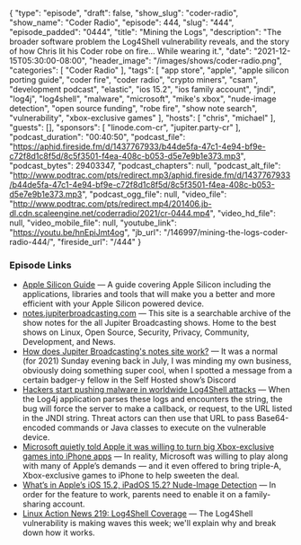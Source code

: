 {
  "type": "episode",
  "draft": false,
  "show_slug": "coder-radio",
  "show_name": "Coder Radio",
  "episode": 444,
  "slug": "444",
  "episode_padded": "0444",
  "title": "Mining the Logs",
  "description": "The broader software problem the Log4Shell vulnerability reveals, and the story of how Chris lit his Coder robe on fire... While wearing it.",
  "date": "2021-12-15T05:30:00-08:00",
  "header_image": "/images/shows/coder-radio.png",
  "categories": [
    "Coder Radio"
  ],
  "tags": [
    "app store",
    "apple",
    "apple silicon porting guide",
    "coder fire",
    "coder radio",
    "crypto miners",
    "csam",
    "development podcast",
    "elastic",
    "ios 15.2",
    "ios family account",
    "jndi",
    "log4j",
    "log4shell",
    "malware",
    "microsoft",
    "mike's xbox",
    "nude-image detection",
    "open source funding",
    "robe fire",
    "show note search",
    "vulnerability",
    "xbox-exclusive games"
  ],
  "hosts": [
    "chris",
    "michael"
  ],
  "guests": [],
  "sponsors": [
    "linode.com-cr",
    "jupiter.party-cr"
  ],
  "podcast_duration": "00:40:50",
  "podcast_file": "https://aphid.fireside.fm/d/1437767933/b44de5fa-47c1-4e94-bf9e-c72f8d1c8f5d/8c5f3501-f4ea-408c-b053-d5e7e9b1e373.mp3",
  "podcast_bytes": 29403347,
  "podcast_chapters": null,
  "podcast_alt_file": "http://www.podtrac.com/pts/redirect.mp3/aphid.fireside.fm/d/1437767933/b44de5fa-47c1-4e94-bf9e-c72f8d1c8f5d/8c5f3501-f4ea-408c-b053-d5e7e9b1e373.mp3",
  "podcast_ogg_file": null,
  "video_file": "http://www.podtrac.com/pts/redirect.mp4/201406.jb-dl.cdn.scaleengine.net/coderradio/2021/cr-0444.mp4",
  "video_hd_file": null,
  "video_mobile_file": null,
  "youtube_link": "https://youtu.be/hnEpiJmt4og",
  "jb_url": "/146997/mining-the-logs-coder-radio-444/",
  "fireside_url": "/444"
}


### Episode Links

  * [Apple Silicon Guide](https://github.com/mikeroyal/Apple-Silicon-Guide "Apple Silicon Guide") — A guide covering Apple Silicon including the applications, libraries and tools that will make you a better and more efficient with your Apple Silicon powered device.
  * [notes.jupiterbroadcasting.com](https://notes.jupiterbroadcasting.com/ "notes.jupiterbroadcasting.com") — This site is a searchable archive of the show notes for the all Jupiter Broadcasting shows. Home to the best shows on Linux, Open Source, Security, Privacy, Community, Development, and News.
  * [How does Jupiter Broadcasting's notes site work?](https://theorangeone.net/posts/jb-notes/ "How does Jupiter Broadcasting's notes site work?") — It was a normal (for 2021) Sunday evening back in July, I was minding my own business, obviously doing something super cool, when I spotted a message from a certain badger-y fellow in the Self Hosted show’s Discord
  * [Hackers start pushing malware in worldwide Log4Shell attacks](https://www.bleepingcomputer.com/news/security/hackers-start-pushing-malware-in-worldwide-log4shell-attacks/ "Hackers start pushing malware in worldwide Log4Shell attacks") — When the Log4j application parses these logs and encounters the string, the bug will force the server to make a callback, or request, to the URL listed in the JNDI string. Threat actors can then use that URL to pass Base64-encoded commands or Java classes to execute on the vulnerable device. 
  * [Microsoft quietly told Apple it was willing to turn big Xbox-exclusive games into iPhone apps](https://www.theverge.com/2021/12/9/22826297/microsoft-xbox-xcloud-streaming-exclusives-iphone-ipad-gamepas "Microsoft quietly told Apple it was willing to turn big Xbox-exclusive games into iPhone apps") — In reality, Microsoft was willing to play along with many of Apple’s demands — and it even offered to bring triple-A, Xbox-exclusive games to iPhone to help sweeten the deal. 
  * [What’s in Apple’s iOS 15.2, iPadOS 15.2? Nude-Image Detection](https://www.bloomberg.com/news/newsletters/2021-12-12/what-s-in-apple-s-ios-15-2-ipados-15-2-nude-image-detection-legacy-contacts-kx3m3nmb "What’s in Apple’s iOS 15.2, iPadOS 15.2? Nude-Image Detection") — In order for the feature to work, parents need to enable it on a family-sharing account. 
  * [Linux Action News 219: Log4Shell Coverage](https://linuxactionnews.com/219 "Linux Action News 219: Log4Shell Coverage") — The Log4Shell vulnerability is making waves this week; we'll explain why and break down how it works.



